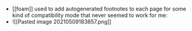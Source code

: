 - [[foam]] used to add autogenerated footnotes to each page for some kind of compatibility mode that never seemed to work for me:
- ![[Pasted image 20210509183857.png]]